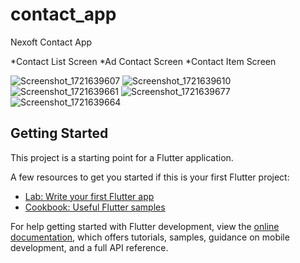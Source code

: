 # contact_app

Nexoft Contact App

*Contact List Screen
*Ad Contact Screen 
*Contact Item Screen

![Screenshot_1721639607](https://github.com/user-attachments/assets/bc94b84b-cdf3-4039-af84-d7ff7bed2882)
![Screenshot_1721639610](https://github.com/user-attachments/assets/e9672400-235d-4d24-bcac-cc4fd25740ea)
![Screenshot_1721639661](https://github.com/user-attachments/assets/d33f0bef-dfd5-4a44-b29f-3c637e991dec)
![Screenshot_1721639677](https://github.com/user-attachments/assets/47adb019-f3cc-48c5-b984-5e89a06f7f55)
![Screenshot_1721639664](https://github.com/user-attachments/assets/f3a798ee-79cd-400c-b5dc-3599ec262939)




## Getting Started

This project is a starting point for a Flutter application.

A few resources to get you started if this is your first Flutter project:

- [Lab: Write your first Flutter app](https://docs.flutter.dev/get-started/codelab)
- [Cookbook: Useful Flutter samples](https://docs.flutter.dev/cookbook)

For help getting started with Flutter development, view the
[online documentation](https://docs.flutter.dev/), which offers tutorials,
samples, guidance on mobile development, and a full API reference.
